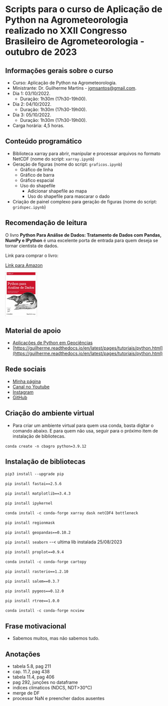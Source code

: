 # Scripts para o curso de Aplicação de Python na Agrometeorologia realizado no XXII Congresso Brasileiro de Agrometeorologia - outubro de 2023

## Informações gerais sobre o curso

* Curso: Aplicação de Python na Agrometeorologia.
* Ministrante: Dr. Guilherme Martins - jgmsantos@gmail.com.
* Dia 1: 03/10/2022.
  * Duração: 1h30m (17h30-19h00).
* Dia 2: 04/10/2022.
  * Duração: 1h30m (17h30-19h00).
* Dia 3: 05/10/2022.
  * Duração: 1h30m (17h30-19h00).
* Carga horária: 4,5 horas.

## Conteúdo programático

* Biblioteca xarray para abrir, manipular e processar arquivos no formato NetCDF (nome do script: ```xarray.ipynb```)
* Geração de figuras (nome do script: ```graficos.ipynb```)
  * Gráfico de linha
  * Gráfico de barra
  * Gráfico espacial
  * Uso do shapefile
    * Adicionar shapefile ao mapa
    * Uso do shapefile para mascarar o dado
* Criação de painel complexo para geração de figuras (nome do script: ```gridspec.ipynb```)

## Recomendação de leitura

O livro **Python Para Análise de Dados: Tratamento de Dados com Pandas, NumPy e IPython** é uma excelente porta de entrada para quem deseja se tornar cientista de dados.

Link para comprar o livro: 

[Link para Amazon](https://www.amazon.com.br/Python-Para-An%C3%A1lise-Dados-Tratamento/dp/8575226479/ref=sr_1_6?crid=3IQMCPU8VU8AG&keywords=python+para+analise+de+dados&qid=1693326265&sprefix=Python+para+Analise+de+Dados%2Caps%2C268&sr=8-6)

<img src="./scripts/capa_livro.jpg" width="20%" height="20%">

## Material de apoio

* [Aplicações de Python em Geociências](https://drive.google.com/file/d/15_62F9lb21XDhCsYL_YoKIuuAATNWpNw/view)
* [https://guilherme.readthedocs.io/en/latest/pages/tutoriais/python.html](https://guilherme.readthedocs.io/en/latest/pages/tutoriais/python.html)

## Rede sociais

* [Minha página](https://guilherme.readthedocs.io/en/latest)
* [Canal no Youtube](https://www.youtube.com/c/CursosLibertatem)
* [Instagram](https://www.instagram.com/cursos.libertatem)
* [GitHub](https://github.com/jgmsantos)

## Criação do ambiente virtual
* Para criar um ambiente virtual para quem usa conda, basta digitar o comando abaixo. E para quem não usa, seguir para o próximo item de instalação de bibliotecas.

```conda create -n cbagro python=3.9.12```

## Instalação de bibliotecas

```pip3 install --upgrade pip```

```pip install fastai==2.5.6```

```pip install matplotlib==3.4.3```

```pip install ipykernel```

```conda install -c conda-forge xarray dask netCDF4 bottleneck```

```pip install regionmask```

```pip install geopandas==0.10.2```

```pip install seaborn``` --< ultima lib instalada 25/08/2023

```pip install proplot==0.9.4```

```conda install -c conda-forge cartopy```

```pip install rasterio==1.2.10```

```pip install salem==0.3.7```

```pip install pygeos==0.12.0```

```pip install rtree==1.0.0```

```conda install -c conda-forge ncview```

## Frase motivacional

* Sabemos muitos, mas não sabemos tudo.

## Anotações

- tabela 5.8, pag 211
- cap. 11.7, pag 438
- tabela 11.4, pag 406
- pag 292, junções no dataframe
- indices climaticos (NDCS, NDT>30°C)
- merge de DF
- processar NaN e preencher dados ausentes